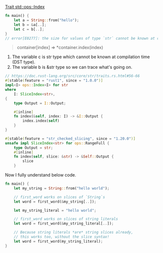 #
[Trait std::ops::Index](https://doc.rust-lang.org/std/ops/trait.Index.html)
```rust
fn main() {
    let a = String::from("hello");
    let b = &a[..];
    let c = b[..];
}
// error[E0277]: the size for values of type `str` cannot be known at compilation time
```
> container[index] => *container.index(index)

1. The variable c is str type which cannot be known at compilation time (DST type).
2. The variable b is &str type so we can trace what's going on.
```rust
// https://doc.rust-lang.org/src/core/str/traits.rs.html#56-66
#[stable(feature = "rust1", since = "1.0.0")]
impl<I> ops::Index<I> for str
where
    I: SliceIndex<str>,
{
    type Output = I::Output;

    #[inline]
    fn index(&self, index: I) -> &I::Output {
        index.index(self)
    }
}
```
```rust
#[stable(feature = "str_checked_slicing", since = "1.20.0")]
unsafe impl SliceIndex<str> for ops::RangeFull {
    type Output = str;
    #[inline]
    fn index(self, slice: &str) -> &Self::Output {
        slice
    }
```
Now I fully understand below code.
```rust
fn main() {
    let my_string = String::from("hello world");

    // first_word works on slices of `String`s
    let word = first_word(&my_string[..]);

    let my_string_literal = "hello world";

    // first_word works on slices of string literals
    let word = first_word(&my_string_literal[..]);

    // Because string literals *are* string slices already,
    // this works too, without the slice syntax!
    let word = first_word(my_string_literal);
}
```
